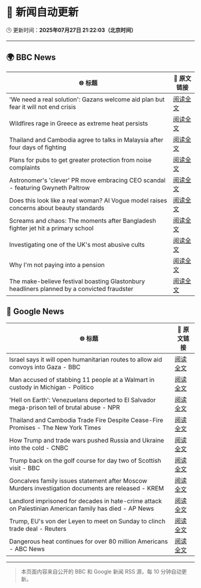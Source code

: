 # 🧠 新闻自动更新

🕒 更新时间：**2025年07月27日 21:22:03（北京时间）**

---

## 🌍 BBC News

| 🌐 标题 | 🔗 原文链接 |
|--------|-------------|
| 'We need a real solution': Gazans welcome aid plan but fear it will not end crisis | [阅读全文](https://www.bbc.com/news/articles/crlzr7ey8rpo) |
| Wildfires rage in Greece as extreme heat persists | [阅读全文](https://www.bbc.com/news/articles/cvgv313e381o) |
| Thailand and Cambodia agree to talks in Malaysia after four days of fighting | [阅读全文](https://www.bbc.com/news/articles/cy854585r32o) |
| Plans for pubs to get greater protection from noise complaints | [阅读全文](https://www.bbc.com/news/articles/cwye5jx8y3go) |
| Astronomer's 'clever' PR move embracing CEO scandal - featuring Gwyneth Paltrow | [阅读全文](https://www.bbc.com/news/articles/crlzrjp2e2lo) |
| Does this look like a real woman? AI Vogue model raises concerns about beauty standards | [阅读全文](https://www.bbc.com/news/articles/cgeqe084nn4o) |
| Screams and chaos: The moments after Bangladesh fighter jet hit a primary school | [阅读全文](https://www.bbc.com/news/articles/cp90d9mkz9xo) |
| Investigating one of the UK's most abusive cults | [阅读全文](https://www.bbc.com/news/articles/cp82g8dnxggo) |
| Why I'm not paying into a pension | [阅读全文](https://www.bbc.com/news/articles/c05631v11ndo) |
| The make-believe festival boasting Glastonbury headliners planned by a convicted fraudster | [阅读全文](https://www.bbc.com/news/articles/cvg8d7vl420o) |

## 📰 Google News

| 🌐 标题 | 🔗 原文链接 |
|--------|-------------|
| Israel says it will open humanitarian routes to allow aid convoys into Gaza - BBC | [阅读全文](https://news.google.com/rss/articles/CBMiWkFVX3lxTFBTN1VzVkF3SjA5elpjR0pCekx4ODFuNlRTU3M5em14ZGdqbGNyY18xRl9kZkxuT3c0WVNXU3h6dDJWcVdpVFFVbjlpOGJjcjljWVFvMzMtMTRWQdIBX0FVX3lxTE1HR08zOFROQ2xGUlpkc1BwRjZUeXN4c25EU2J2VUt4eEpUdVZIRXBpVnF1d3NGS2d0OUxiVzk4dnN3RWhwaExYbmlvQjhFeHhKX2NhRWphV2dIeFU5eHl3?oc=5) |
| Man accused of stabbing 11 people at a Walmart in custody in Michigan - Politico | [阅读全文](https://news.google.com/rss/articles/CBMiuwFBVV95cUxQODhrV0doaWZTVUh1Q3dMRkVXX1hfZmNfaW5PdjB3ZEtPS2dFSW93dmdGMEdJR1dFa1pLMFlUT3BfSUkwa1ZnT3BlcDhGd2J0MzhIcGtVYXM1bk50dDBOaTFPVlBvT1pjVTV5MHNYbFRFQzNHU0hNUkwtdFpnbXhGVFpRa1kzWFV2S0ZnQy1SX3o2em9wTGs3YzJtVElvZjltLV9ObHEzUEVSaHpiTUxjbUhEajNxdjN6U2lv?oc=5) |
| 'Hell on Earth': Venezuelans deported to El Salvador mega-prison tell of brutal abuse - NPR | [阅读全文](https://news.google.com/rss/articles/CBMixgFBVV95cUxOM2FfZG1sYWMwX183VFR0ZExjYlZ5QWZCZW8zSVVlZmJxN1pTblBNRFlVTkhMY1pTc3FlSEVRZ3N4Yzk1S29EbFFlLWhiaXlWQkc2YU1QRXhYajVyTzJaN2xNYnNmM3hrRy1vaWtZLUt6TThGdFFITjJHWnFfLWdjWV83U2d6Zm1ueGJwN1JqWXAtNVNvZGNzajJ6TkNRV1g5ODgtVDNlTVgyZTA0Y1l0Tlh4M25qZk9rLWhDWE1fb3paMjc1YXc?oc=5) |
| Thailand and Cambodia Trade Fire Despite Cease-Fire Promises - The New York Times | [阅读全文](https://news.google.com/rss/articles/CBMigwFBVV95cUxNZXQtOXVHY29Hd3Jxc1hnck45eE9ndzl4emZhMzZUaHVmcXVET0JVSHNIeGtleXFIX0RzcDc5UXpkeU1qaHpyQjRQYi1vS2lPc3YwUGlnQkl3b2ZjZGZmVGZ5UkkxUmc3aUhQbnBTSUg1VHpZa1hQNDJHLXVBZVY0YTlVUQ?oc=5) |
| How Trump and trade wars pushed Russia and Ukraine into the cold - CNBC | [阅读全文](https://news.google.com/rss/articles/CBMiowFBVV95cUxOYWRiTG1HZzNwUENrVm95dG1SNEFMSkU5X2Q2ai1tMDIzWkRQd0lYYmE0c0JJUXBmTG9FdkxCMmdLN0RlbS02X3ROODhFbm04SFp0ZnlwdnJFVHp2eGhfYS1sUm5oam11a093UHliSnBDZVI1TV83RUFoTW1MWFQyM1ZZbEtNZ1QwUW9oVE5ENXV1aFJ4R0NoTFFpdzA0U1BYajd30gGoAUFVX3lxTE0xU2ZLa05DWTBMRURUREVuT09QLVNCTEdJY0RjQUt5SXFYc3lxNU5aSFR3UWRKV2lDNFlfaW4yMndCZDd5RWZ5U3pZTkY3Wms1MVMyV3piWDdGU1hQellWSHNUUHpERXdsOGUwaV83TFJpS0d0bTNOWjJHSU9KcjhGS2w1N2EtaU9GcjdTWC1CbTJiNjJ6cjk0QVBTZzZrYU9JQ0xyeUlzMA?oc=5) |
| Trump back on the golf course for day two of Scottish visit - BBC | [阅读全文](https://news.google.com/rss/articles/CBMiWkFVX3lxTE5mck9xckxHdTRDSTk3QTE3dVBsemxueGpLWDlCSXU4V3U4MkRtZWltRXlJX1Ywa1pUNGcxdV9qVF9BSmlHWWQzZFU1NVRlWXVjUmNPclExcVdjZ9IBX0FVX3lxTE9ZS1hPWnUwV0VTX3lPZkFsUWg4Q1kzbkxXc3h5ZHJQLVVwaWJXTU1xMHByY29IRlJpODh3cU5sNzMxdWVqUGthZGxJdWZnY29LM3EwVWJHYkkxQThIVWE4?oc=5) |
| Goncalves family issues statement after Moscow Murders investigation documents are released - KREM | [阅读全文](https://news.google.com/rss/articles/CBMijwJBVV95cUxNUlRfSGlqdWEzOEdRd2VnSXlSc2tiTFVBTnBRenNyN1kwNi1VQW5vQ2c5Q0R6eThCd3UzN1ZvT2VBNkxIengyOElDejdZa05tbVd4MXZTdXJjeXAtQzZQeVNhck9CUlpiNlEzY3FVbnY3NFdnSm5fNk1ST2xyVl9tQ1JkTXExVTJOdmVteDM0YmNlVVJmNFBPX0pqdUZZMUFTNW9NQ3dKYWJXbXNLM1ZCTTF3UWVGZnVkajNjOWtVZ1ZKTV91dGRrd3VJNEg5S2tFOFd3Y2kwTklMYTVJRUx3R1hmVW9FdHFjTHZ5UHo3d3VnNjhJbDdWajNFdGRWVHJHNllmX0VDMlNnYnk3cGow?oc=5) |
| Landlord imprisoned for decades in hate-crime attack on Palestinian American family has died - AP News | [阅读全文](https://news.google.com/rss/articles/CBMipgFBVV95cUxQSURzNlNFaXRhb2RXOXZOX05qcURRSkhOVGs0ZzVQZWNWSExCTjhHUUVlMFpqRjYyUlF4V3U0VHprVTBLSDZUelR5b0d4ZW5QTC1kLUZrNGpxQWs2VjJNQk9TblFhb1ozdnBNaXZ5aUhyYjJoajNEbzE5QkVGRENOdjRqR0xxMzRmQlpmMThoSlBDc0dSaE1idkItb2xJUkhRakRtVWV3?oc=5) |
| Trump, EU's von der Leyen to meet on Sunday to clinch trade deal - Reuters | [阅读全文](https://news.google.com/rss/articles/CBMinwFBVV95cUxOT2JJSFo5YW41dTF6czVuYlBkVWhOaHZWZVQ1M1RocG1wVjQzdlNORDVkMUI3RU14MDAtekN4OW1fdlJHRXJScFJPaURhLTRsQmhLMGpuallVZy1UVGFORlZoU1psUXVPNVY2UE5HMFFnTV9LeEJsYkxMNHdOUEtrYS1YWkdmMGtZZ1VIckd0NnF1cnlVNmZQTzhZSk1mUWM?oc=5) |
| Dangerous heat continues for over 80 million Americans - ABC News | [阅读全文](https://news.google.com/rss/articles/CBMilAFBVV95cUxQblFoNmdJb1lBVnZiUmctQzRNOWZYSWxEeFNXRGpfS2tDQUFqem1lTjY1ZEpyRTR2R1czbW5CTXJ3X0JSUEJYXzRnMHhReU4zdG1DajNEaHY0TVdISDFPTEhmM0Y3dXl5SElXZW5ZaWJlc2luSHNTdVh3Z2lNS2dlR2gwODZiOHVSYVhER25wSE1VMFho0gGaAUFVX3lxTE9mNTNveFFsQlFERXdSLThscGJJMUc1bUpkdTNBUWlnck5NSjlHYTh0SkQydWxYMVNFWVdXOGdPc1FhZnd0R3JLbF85X0RuODhpNDVROW81TlcycVYxYkljNmtBTFd3TzdCNEt0UFVtN3hUWFdhMG5JUnlKelk0SlJIaGt6OUtwd29iWUYzOFlJcWw2Sm12ZGpxN1E?oc=5) |

---
> 本页面内容来自公开的 BBC 和 Google 新闻 RSS 源，每 10 分钟自动更新。